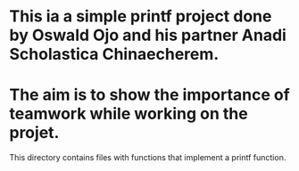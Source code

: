 # This ia a simple printf project done by Oswald Ojo and his partner Anadi Scholastica Chinaecherem.
# The aim is to show the importance of teamwork while working on the projet.
This directory contains files with functions that implement a printf function.
